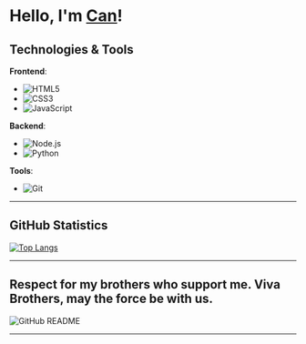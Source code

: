 # Hello, I'm [Can](https://github.com/cancevik0)!

## Technologies & Tools

**Frontend**:
- ![HTML5](https://img.shields.io/badge/HTML5-FFFFFF?style=flat&logo=html5)
- ![CSS3](https://img.shields.io/badge/CSS3-FFFFFF?style=flat&logo=css3)
- ![JavaScript](https://img.shields.io/badge/JavaScript-FFFFFF?style=flat&logo=javascript)

**Backend**:
- ![Node.js](https://img.shields.io/badge/Node.js-FFFFFF?style=flat&logo=node.js)
- ![Python](https://img.shields.io/badge/Python-FFFFFF?style=flat&logo=python)

**Tools**:
- ![Git](https://img.shields.io/badge/Git-FFFFFF?style=flat&logo=git)

---

## GitHub Statistics

[![Top Langs](https://github-readme-stats.vercel.app/api/top-langs/?username=cancevik0&layout=compact)](https://github.com/cancevik0/github-readme-stats)

---

## Respect for my brothers who support me. Viva Brothers, may the force be with us.

![GitHub README](https://media0.giphy.com/media/v1.Y2lkPTc5MGI3NjExMmZrZTV4cW5tMXZsaDBwbXUxZXZnczN0M3U1ZTVzbGRtd2s5c2gyeCZlcD12MV9pbnRlcm5hbF9naWZfYnlfaWQmY3Q9Zw/VeaguLyPW0IO2NSB8p/giphy.gif)

---

